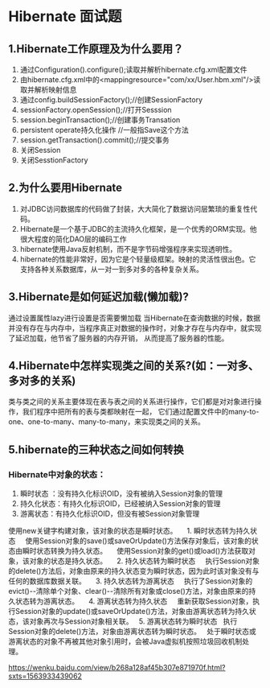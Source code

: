 # Hibernate 面试题

## 1.Hibernate工作原理及为什么要用？
1. 通过Configuration().configure();读取并解析hibernate.cfg.xml配置文件
2. 由hibernate.cfg.xml中的<mappingresource="com/xx/User.hbm.xml"/>读取并解析映射信息
3. 通过config.buildSessionFactory();//创建SessionFactory
4. sessionFactory.openSession();//打开Sesssion
5. session.beginTransaction();//创建事务Transation
6. persistent operate持久化操作 //一般指Save这个方法
7. session.getTransaction().commit();//提交事务
8. 关闭Session
9. 关闭SesstionFactory

## 2.为什么要用Hibernate
1. 对JDBC访问数据库的代码做了封装，大大简化了数据访问层繁琐的重复性代码。
2. Hibernate是一个基于JDBC的主流持久化框架，是一个优秀的ORM实现。他很大程度的简化DAO层的编码工作
3. hibernate使用Java反射机制，而不是字节码增强程序来实现透明性。
4. hibernate的性能非常好，因为它是个轻量级框架。映射的灵活性很出色。它支持各种关系数据库，从一对一到多对多的各种复杂关系。

## 3.Hibernate是如何延迟加载(懒加载)?
通过设置属性lazy进行设置是否需要懒加载
当Hibernate在查询数据的时候，数据并没有存在与内存中，当程序真正对数据的操作时，对象才存在与内存中，就实现了延迟加载，他节省了服务器的内存开销，
从而提高了服务器的性能。

## 4.Hibernate中怎样实现类之间的关系?(如：一对多、多对多的关系)
类与类之间的关系主要体现在表与表之间的关系进行操作，它们都是对对象进行操作，我们程序中把所有的表与类都映射在一起，
它们通过配置文件中的many-to-one、one-to-many、many-to-many，来实现类之间的关系。

## 5.hibernate的三种状态之间如何转换
 ### Hibernate中对象的状态：
  1. 瞬时状态 ：没有持久化标识OID，没有被纳入Session对象的管理
  2. 持久化状态：有持久化标识OID，已经被纳入Session对象的管理
  3. 游离状态：有持久化标识OID，但没有被Session对象管理
  

   使用new关键字构建对象，该对象的状态是瞬时状态。
    1. 瞬时状态转为持久状态
    使用Session对象的save()或saveOrUpdate()方法保存对象后，该对象的状态由瞬时状态转换为持久状态。
    使用Session对象的get()或load()方法获取对象，该对象的状态是持久状态。
    2. 持久状态转为瞬时状态
    执行Session对象的delete()方法后，对象由原来的持久状态变为瞬时状态，因为此时该对象没有与任何的数据库数据关联。
    3. 持久状态转为游离状态
    执行了Session对象的evict()--清除单个对象、clear()--清除所有对象或close()方法，对象由原来的持久状态转为游离状态。
    4. 游离状态转为持久状态
    重新获取Session对象，执行Session对象的update()或saveOrUpdate()方法，对象由游离状态转为持久状态，该对象再次与Session对象相关联。
    5. 游离状态转为瞬时状态
    执行Session对象的delete()方法，对象由游离状态转为瞬时状态。
    处于瞬时状态或游离状态的对象不再被其他对象引用时，会被Java虚拟机按照垃圾回收机制处理。


https://wenku.baidu.com/view/b268a128af45b307e871970f.html?sxts=1563933439062

